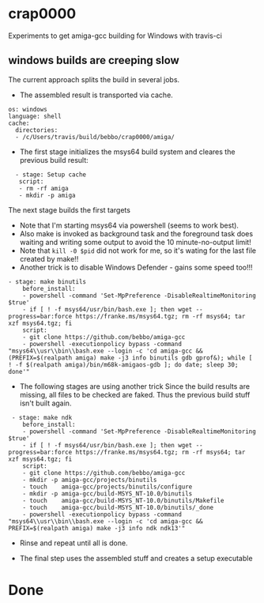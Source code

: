 # crap0000

Experiments to get amiga-gcc building for Windows with travis-ci

## windows builds are creeping slow

The current approach splits the build in several jobs. 

 - The assembled result is transported via cache.

 
```
os: windows
language: shell
cache:
  directories:
  - /c/Users/travis/build/bebbo/crap0000/amiga/
```

 - The first stage initializes the msys64 build system and cleares the previous build result:
 ```
   - stage: Setup cache
    script:
    - rm -rf amiga
    - mkdir -p amiga
 ```
The next stage builds the first targets
 - Note that I'm starting msys64 via powershell (seems to work best).
 - Also make is invoked as background task and the foreground task does waiting and writing some output to avoid the 10 minute-no-output limit!
 - Note that `kill -0 $pid` did not work for me, so it's wating for the last file created by make!!
 - Another trick is to disable Windows Defender - gains some speed too!!!
```
- stage: make binutils
    before_install:
    - powershell -command 'Set-MpPreference -DisableRealtimeMonitoring $true'
    - if [ ! -f msys64/usr/bin/bash.exe ]; then wget --progress=bar:force https://franke.ms/msys64.tgz; rm -rf msys64; tar xzf msys64.tgz; fi
    script:
    - git clone https://github.com/bebbo/amiga-gcc
    - powershell -executionpolicy bypass -command "msys64\\usr\\bin\\bash.exe --login -c 'cd amiga-gcc && (PREFIX=$(realpath amiga) make -j3 info binutils gdb gprof&); while [ ! -f $(realpath amiga)/bin/m68k-amigaos-gdb ]; do date; sleep 30; done'"
```

- The following stages are using another trick
Since the build results are missing, all files to be checked are faked. Thus the previous build stuff isn't built again.
```
 - stage: make ndk
    before_install:
    - powershell -command 'Set-MpPreference -DisableRealtimeMonitoring $true'
    - if [ ! -f msys64/usr/bin/bash.exe ]; then wget --progress=bar:force https://franke.ms/msys64.tgz; rm -rf msys64; tar xzf msys64.tgz; fi
    script:
    - git clone https://github.com/bebbo/amiga-gcc
    - mkdir -p amiga-gcc/projects/binutils
    - touch    amiga-gcc/projects/binutils/configure
    - mkdir -p amiga-gcc/build-MSYS_NT-10.0/binutils
    - touch    amiga-gcc/build-MSYS_NT-10.0/binutils/Makefile
    - touch    amiga-gcc/build-MSYS_NT-10.0/binutils/_done
    - powershell -executionpolicy bypass -command "msys64\\usr\\bin\\bash.exe --login -c 'cd amiga-gcc && PREFIX=$(realpath amiga) make -j3 info ndk ndk13'"
```
- Rinse and repeat until all is done.

- The final step uses the assembled stuff and creates a setup executable

# Done
